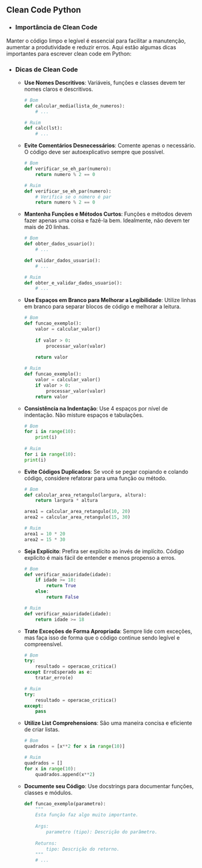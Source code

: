 ## Clean Code Python
- ### Importância de Clean Code
Manter o código limpo e legível é essencial para facilitar a manutenção, aumentar a produtividade e reduzir erros. Aqui estão algumas dicas importantes para escrever clean code em Python:

- ### Dicas de Clean Code
    - **Use Nomes Descritivos**: Variáveis, funções e classes devem ter nomes claros e descritivos.
        ```python
        # Bom
        def calcular_media(lista_de_numeros):
            # ...
        
        # Ruim
        def calc(lst):
            # ...
        ```

    - **Evite Comentários Desnecessários**: Comente apenas o necessário. O código deve ser autoexplicativo sempre que possível.
        ```python
        # Bom
        def verificar_se_eh_par(numero):
            return numero % 2 == 0
        
        # Ruim
        def verificar_se_eh_par(numero):
            # Verifica se o número é par
            return numero % 2 == 0
        ```

    - **Mantenha Funções e Métodos Curtos**: Funções e métodos devem fazer apenas uma coisa e fazê-la bem. Idealmente, não devem ter mais de 20 linhas.
        ```python
        # Bom
        def obter_dados_usuario():
            # ...
        
        def validar_dados_usuario():
            # ...
        
        # Ruim
        def obter_e_validar_dados_usuario():
            # ...
        ```

    - **Use Espaços em Branco para Melhorar a Legibilidade**: Utilize linhas em branco para separar blocos de código e melhorar a leitura.
        ```python
        # Bom
        def funcao_exemplo():
            valor = calcular_valor()
            
            if valor > 0:
                processar_valor(valor)
            
            return valor
        
        # Ruim
        def funcao_exemplo():
            valor = calcular_valor()
            if valor > 0:
                processar_valor(valor)
            return valor
        ```

    - **Consistência na Indentação**: Use 4 espaços por nível de indentação. Não misture espaços e tabulações.
        ```python
        # Bom
        for i in range(10):
            print(i)
            
        # Ruim
        for i in range(10):
        print(i)
        ```

    - **Evite Códigos Duplicados**: Se você se pegar copiando e colando código, considere refatorar para uma função ou método.
        ```python
        # Bom
        def calcular_area_retangulo(largura, altura):
            return largura * altura
        
        area1 = calcular_area_retangulo(10, 20)
        area2 = calcular_area_retangulo(15, 30)
        
        # Ruim
        area1 = 10 * 20
        area2 = 15 * 30
        ```

    - **Seja Explícito**: Prefira ser explícito ao invés de implícito. Código explícito é mais fácil de entender e menos propenso a erros.
        ```python
        # Bom
        def verificar_maioridade(idade):
            if idade >= 18:
                return True
            else:
                return False
        
        # Ruim
        def verificar_maioridade(idade):
            return idade >= 18
        ```

    - **Trate Exceções de Forma Apropriada**: Sempre lide com exceções, mas faça isso de forma que o código continue sendo legível e compreensível.
        ```python
        # Bom
        try:
            resultado = operacao_critica()
        except ErroEsperado as e:
            tratar_erro(e)
        
        # Ruim
        try:
            resultado = operacao_critica()
        except:
            pass
        ```

    - **Utilize List Comprehensions**: São uma maneira concisa e eficiente de criar listas.
        ```python
        # Bom
        quadrados = [x**2 for x in range(10)]
        
        # Ruim
        quadrados = []
        for x in range(10):
            quadrados.append(x**2)
        ```

    - **Documente seu Código**: Use docstrings para documentar funções, classes e módulos.
        ```python
        def funcao_exemplo(parametro):
            """
            Esta função faz algo muito importante.
            
            Args:
                parametro (tipo): Descrição do parâmetro.
            
            Returns:
                tipo: Descrição do retorno.
            """
            # ...
        ```